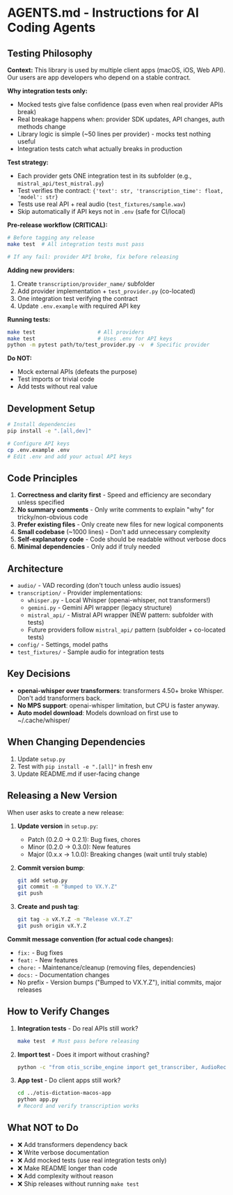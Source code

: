 # AGENTS.md - Instructions for AI Coding Agents

## Testing Philosophy

**Context:** This library is used by multiple client apps (macOS, iOS, Web API). Our users are app developers who depend on a stable contract.

**Why integration tests only:**
- Mocked tests give false confidence (pass even when real provider APIs break)
- Real breakage happens when: provider SDK updates, API changes, auth methods change
- Library logic is simple (~50 lines per provider) - mocks test nothing useful
- Integration tests catch what actually breaks in production

**Test strategy:**
- Each provider gets ONE integration test in its subfolder (e.g., `mistral_api/test_mistral.py`)
- Test verifies the contract: `{'text': str, 'transcription_time': float, 'model': str}`
- Tests use real API + real audio (`test_fixtures/sample.wav`)
- Skip automatically if API keys not in `.env` (safe for CI/local)

**Pre-release workflow (CRITICAL):**
```bash
# Before tagging any release
make test  # All integration tests must pass

# If any fail: provider API broke, fix before releasing
```

**Adding new providers:**
1. Create `transcription/provider_name/` subfolder
2. Add provider implementation + `test_provider.py` (co-located)
3. One integration test verifying the contract
4. Update `.env.example` with required API key

**Running tests:**
```bash
make test                    # All providers
make test                    # Uses .env for API keys
python -m pytest path/to/test_provider.py -v  # Specific provider
```

**Do NOT:**
- Mock external APIs (defeats the purpose)
- Test imports or trivial code
- Add tests without real value

## Development Setup

```bash
# Install dependencies
pip install -e ".[all,dev]"

# Configure API keys
cp .env.example .env
# Edit .env and add your actual API keys
```

## Code Principles

1. **Correctness and clarity first** - Speed and efficiency are secondary unless specified
2. **No summary comments** - Only write comments to explain "why" for tricky/non-obvious code
3. **Prefer existing files** - Only create new files for new logical components
4. **Small codebase** (~1000 lines) - Don't add unnecessary complexity
5. **Self-explanatory code** - Code should be readable without verbose docs
6. **Minimal dependencies** - Only add if truly needed

## Architecture

- `audio/` - VAD recording (don't touch unless audio issues)
- `transcription/` - Provider implementations:
  - `whisper.py` - Local Whisper (openai-whisper, not transformers!)
  - `gemini.py` - Gemini API wrapper (legacy structure)
  - `mistral_api/` - Mistral API wrapper (NEW pattern: subfolder with tests)
  - Future providers follow `mistral_api/` pattern (subfolder + co-located tests)
- `config/` - Settings, model paths
- `test_fixtures/` - Sample audio for integration tests

## Key Decisions

- **openai-whisper over transformers**: transformers 4.50+ broke Whisper. Don't add transformers back.
- **No MPS support**: openai-whisper limitation, but CPU is faster anyway.
- **Auto model download**: Models download on first use to ~/.cache/whisper/

## When Changing Dependencies

1. Update `setup.py`
2. Test with `pip install -e ".[all]"` in fresh env
3. Update README.md if user-facing change

## Releasing a New Version

When user asks to create a new release:

1. **Update version** in `setup.py`:
   - Patch (0.2.0 → 0.2.1): Bug fixes, chores
   - Minor (0.2.0 → 0.3.0): New features
   - Major (0.x.x → 1.0.0): Breaking changes (wait until truly stable)

2. **Commit version bump**:
   ```bash
   git add setup.py
   git commit -m "Bumped to VX.Y.Z"
   git push
   ```

3. **Create and push tag**:
   ```bash
   git tag -a vX.Y.Z -m "Release vX.Y.Z"
   git push origin vX.Y.Z
   ```

**Commit message convention (for actual code changes):**
- `fix:` - Bug fixes
- `feat:` - New features
- `chore:` - Maintenance/cleanup (removing files, dependencies)
- `docs:` - Documentation changes
- No prefix - Version bumps ("Bumped to VX.Y.Z"), initial commits, major releases

## How to Verify Changes

1. **Integration tests** - Do real APIs still work?
   ```bash
   make test  # Must pass before releasing
   ```

2. **Import test** - Does it import without crashing?
   ```bash
   python -c "from otis_scribe_engine import get_transcriber, AudioRecorder"
   ```

3. **App test** - Do client apps still work?
   ```bash
   cd ../otis-dictation-macos-app
   python app.py
   # Record and verify transcription works
   ```

## What NOT to Do

- ❌ Add transformers dependency back
- ❌ Write verbose documentation
- ❌ Add mocked tests (use real integration tests only)
- ❌ Make README longer than code
- ❌ Add complexity without reason
- ❌ Ship releases without running `make test`
